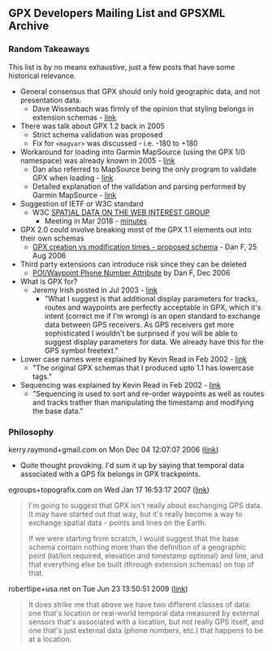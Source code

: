 ## GPX Developers Mailing List and GPSXML Archive

### Random Takeaways

This list is by no means exhaustive, just a few posts that have some historical relevance.

- General consensus that GPX should only hold geographic data, and not presentation data.
  - Dave Wissenbach was firmly of the opinion that styling belongs in extension schemas - [link](https://www.topografix.com/gpx_mailing_list.asp#co8olb+922q@eGroups.com)
- There was talk about GPX 1.2 back in 2005
  - Strict schema validation was proposed
  - Fix for `<magvar>` was discussed - i.e. -180 to +180
- Workaround for loading into Garmin MapSource (using the GPX 1/0 namespace) was already known in 2005 - [link](https://www.topografix.com/gpx_mailing_list.asp#756031977.20050201101607@topografix.com)
  - Dan also referred to MapSource being the only program to validate GPX when loading - [link](https://www.topografix.com/gpx_mailing_list.asp#1182069704.20050201165622@topografix.com)
  - Detailed explanation of the validation and parsing performed by Garmin MapSource - [link](https://www.topografix.com/gpx_mailing_list.asp#ctr3di+r3a7@eGroups.com) 
- Suggestion of IETF or W3C standard
  - W3C [SPATIAL DATA ON THE WEB INTEREST GROUP](https://www.w3.org/2017/sdwig/)
    - Meeting in Mar 2018 - [minutes](https://www.w3.org/2018/06/06-sdw-minutes.html#x14)
- GPX 2.0 could involve breaking most of the GPX 1.1 elements out into their own schemas
  - [GPX creation vs modification times - proposed schema](https://www.topografix.com/gpx_mailing_list.asp#885169760.20060825161206@topografix.com) - Dan F, 25 Aug 2006
- Third party extensions can introduce risk since they can be deleted
  - [POI/Waypoint Phone Number Attribute](https://www.topografix.com/gpx_mailing_list.asp#15910526580.20061205132718@topografix.com) by Dan F, Dec 2006
- What is GPX for?
  - Jeremy Irish posted in Jul 2003 - [link](https://www.topografix.com/gpx_mailing_list.asp#000701c34c8c$4ab95c20$84a79642@groundspeak.biz)
    - "What I suggest is that additional display parameters for tracks, routes and waypoints are perfectly acceptable in GPX, which it's intent (correct me if I'm wrong) is an open standard to exchange data between GPS receivers. As GPS receivers get more sophisticated I wouldn't be surprised if you will be able to suggest display parameters for data. We already have this for the GPS symbol freetext."
- Lower case names were explained by Kevin Read in Feb 2002 - [link](https://www.topografix.com/gpx_mailing_list.asp#004101c1ab89$ae5d1690$1900a8c0@krlap)
  - "The original GPX schemas that I produced upto 1.1 has lowercase tags."
- Sequencing was explained by Kevin Read in Feb 2002 - [link](https://www.topografix.com/gpx_mailing_list.asp#001801c1aef4$bba65d20$1900a8c0@krlap)
  - "Sequencing is used to sort and re-order waypoints as well as routes and tracks trather than manipulating the timestamp and modifying the base data."



### Philosophy

kerry.raymond+gmail.com on Mon Dec 04 12:07:07 2006 ([link](https://www.topografix.com/gpx_mailing_list.asp#02dc01c717df$a27bb2b0$3c13a8c0@cabernet))

  - Quite thought provoking. I'd sum it up by saying that temporal data associated with a GPS fix belongs in GPX trackpoints.

egroups+topografix.com on Wed Jan 17 16:53:17 2007 ([link](https://www.topografix.com/gpx_mailing_list.asp#8339231.20070117194852@topografix.com))

> I'm going to suggest that GPX isn't really about exchanging GPS data. It may have started out that way, but it's really become a way to exchange spatial data - points and lines on the Earth.
>
> If we were starting from scratch, I would suggest that the base schema contain nothing more than the definition of a geographic point (lat/lon required, elevation and timestamp optional) and line, and that everything else be built (through extension schemas) on top of that.

robertlipe+usa.net on Tue Jun 23 13:50:51 2009 ([link](https://www.topografix.com/gpx_mailing_list.asp#883NFwuxP4150S02.1245790215@cmsweb02.cms.usa.net))

> It does strike me that above we have two different classes of data: one that's location or real-world temporal data measured by external sensors that's associated with a location, but not really GPS itself, and one that's just external data (phone numbers, etc.) that happens to be at a location.

